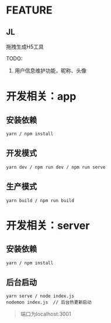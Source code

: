 # FEATURE
## JL
拖拽生成H5工具

TODO:
1. 用户信息维护功能，昵称、头像

# 开发相关：app
## 安装依赖
```
yarn / npm install
```
## 开发模式

```
yarn dev / npm run dev / npm run serve
```
## 生产模式

```
yarn build / npm run build
```

# 开发相关：server
## 安装依赖
```
yarn / npm install
```
## 后台启动
```
yarn serve / node index.js
nodemon index.js  // 后台热更新启动
```
> 端口为localhost:3001
